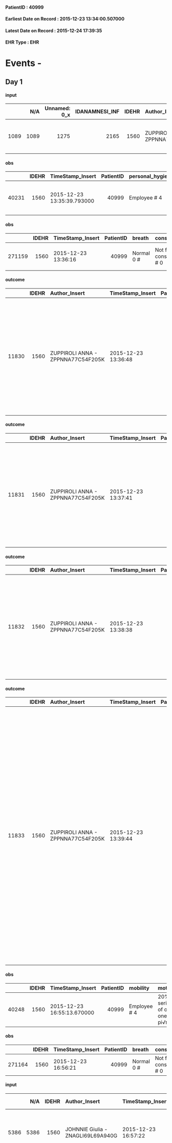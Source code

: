
#### PatientID : 40999
#### Earliest Date on Record : 2015-12-23 13:34:00.507000
#### Latest Date on Record : 2015-12-24 17:39:35
#### EHR Type : EHR

# Events - 

## Day 1

#### input
|      |    N/A |   Unnamed: 0_x |   IDANAMNESI_INF |   IDEHR | Author_Insert                     | TimeStamp_Insert           | EHRType   |   PatientID |   IDDigitalSignDocument |   Non_Rilevabile_x | Note_Non_Rilevabile_x   | perc_salute                                       | rapporti_fam   | persone_vicine   | Caregiver   |
|-----:|-------:|---------------:|-----------------:|--------:|:----------------------------------|:---------------------------|:----------|------------:|------------------------:|-------------------:|:------------------------|:--------------------------------------------------|:---------------|:-----------------|:------------|
| 1089 |   1089 |           1275 |             2165 |    1560 | ZUPPIROLI ANNA - ZPPNNA77C54F205K | 2015-12-23 13:34:00.507000 | EHR       |       40999 |                  223023 |                  0 | NR                      | perdit√ † Performance # 0; increased asthenia # 3 | is # 0         | two sons         | wife        |

#### obs
|       |   IDEHR | TimeStamp_Insert           |   PatientID | personal_hygiene   | mobility     | motor_performance                                                                       |
|------:|--------:|:---------------------------|------------:|:-------------------|:-------------|:----------------------------------------------------------------------------------------|
| 40231 |    1560 | 2015-12-23 13:35:39.793000 |       40999 | Employee # 4       | Employee # 4 | 20% - Patient with serious impairment of organ functions, one or irreversible pi√π # 02 |

#### obs
|        |   IDEHR | TimeStamp_Insert    |   PatientID | breath     | consolability           | body_language                             | facial_expression                       |
|-------:|--------:|:--------------------|------------:|:-----------|:------------------------|:------------------------------------------|:----------------------------------------|
| 271159 |    1560 | 2015-12-23 13:36:16 |       40999 | Normal 0 # | Not for consolation # 0 | Teso. nervous movements. Restlessness # 1 | Sad, anxious, contracted (frowning) # 1 |

#### outcome
|       |   IDEHR | Author_Insert                     | TimeStamp_Insert    |   PatientID |   IDDigitalSignDocument |   IDPAI_VIDAS | opt_problem                         |   opt_problem_num | opt_obiettivo                                                                                                                                                                              |   opt_obiettivo_num | opt_stato_problema   |   opt_stato_problema_num | opt_interventi                                                                                                                                                                                                      |   opt_interventi_num |
|------:|--------:|:----------------------------------|:--------------------|------------:|------------------------:|--------------:|:------------------------------------|------------------:|:-------------------------------------------------------------------------------------------------------------------------------------------------------------------------------------------|--------------------:|:---------------------|-------------------------:|:--------------------------------------------------------------------------------------------------------------------------------------------------------------------------------------------------------------------|---------------------:|
| 11830 |    1560 | ZUPPIROLI ANNA - ZPPNNA77C54F205K | 2015-12-23 13:36:48 |       40999 |                  223027 |         13863 | Deficit in the care of s√® # 25 = 0 |                 4 | Maintain dignity ¬ † of the patient, where possible, helping him to accept their own limitations, considering himself realistic and objective (eating, bathing, dressing, delete) # 42 = 0 |                   4 | Open Problem # 1     |                        1 | PAI Implementation - Ensuring the right privacy # 182 = 0; Counseling - Encourage to express feelings about the care deficit s # 184 = 0; PAI Implementation - completely replace the activity † everyday # 183 = 0 |                    4 |

#### outcome
|       |   IDEHR | Author_Insert                     | TimeStamp_Insert    |   PatientID |   IDDigitalSignDocument |   IDPAI_VIDAS | opt_problem                                                      |   opt_problem_num | opt_obiettivo                                                           |   opt_obiettivo_num |   opt_stato_problema_num | opt_interventi                                                                                                                                                                                      |   opt_interventi_num |
|------:|--------:|:----------------------------------|:--------------------|------------:|------------------------:|--------------:|:-----------------------------------------------------------------|------------------:|:------------------------------------------------------------------------|--------------------:|-------------------------:|:----------------------------------------------------------------------------------------------------------------------------------------------------------------------------------------------------|---------------------:|
| 11831 |    1560 | ZUPPIROLI ANNA - ZPPNNA77C54F205K | 2015-12-23 13:37:41 |       40999 |                  223028 |         13864 | Impaired mobility † ¬ / limitation of physical movement # 27 = 0 |                 1 | Minimize possibilities ¬ † injury. If present, maintaining QoL # 47 = 0 |                   4 |                        3 | Implementation PAI - Maintaining proper position in bed # 293 = 0; PAI Implementation - Keeping the skin well hydrated and elastic # 295 = 0; PAI Implementation - Avoid flawed positions # 294 = 0 |                    4 |

#### outcome
|       |   IDEHR | Author_Insert                     | TimeStamp_Insert    |   PatientID |   IDDigitalSignDocument |   IDPAI_VIDAS | opt_problem                                                      |   opt_problem_num | opt_obiettivo                                                           |   opt_obiettivo_num | opt_stato_problema   |   opt_stato_problema_num | opt_interventi                                                                                                                                                                                      |   opt_interventi_num |
|------:|--------:|:----------------------------------|:--------------------|------------:|------------------------:|--------------:|:-----------------------------------------------------------------|------------------:|:------------------------------------------------------------------------|--------------------:|:---------------------|-------------------------:|:----------------------------------------------------------------------------------------------------------------------------------------------------------------------------------------------------|---------------------:|
| 11832 |    1560 | ZUPPIROLI ANNA - ZPPNNA77C54F205K | 2015-12-23 13:38:38 |       40999 |                  223030 |         13865 | Impaired mobility † ¬ / limitation of physical movement # 27 = 0 |                 1 | Minimize possibilities ¬ † injury. If present, maintaining QoL # 47 = 0 |                   4 | Open Problem # 1     |                        1 | Implementation PAI - Maintaining proper position in bed # 293 = 0; PAI Implementation - Keeping the skin well hydrated and elastic # 295 = 0; PAI Implementation - Avoid flawed positions # 294 = 0 |                    4 |

#### outcome
|       |   IDEHR | Author_Insert                     | TimeStamp_Insert    |   PatientID |   IDDigitalSignDocument |   IDPAI_VIDAS | opt_problem                                                                |   opt_problem_num | opt_obiettivo                                                   |   opt_obiettivo_num | opt_stato_problema   |   opt_stato_problema_num | opt_interventi                                                                                                                                                                                                                                                                                                                                                                                                                                                                                               |   opt_interventi_num |
|------:|--------:|:----------------------------------|:--------------------|------------:|------------------------:|--------------:|:---------------------------------------------------------------------------|------------------:|:----------------------------------------------------------------|--------------------:|:---------------------|-------------------------:|:-------------------------------------------------------------------------------------------------------------------------------------------------------------------------------------------------------------------------------------------------------------------------------------------------------------------------------------------------------------------------------------------------------------------------------------------------------------------------------------------------------------|---------------------:|
| 11833 |    1560 | ZUPPIROLI ANNA - ZPPNNA77C54F205K | 2015-12-23 13:39:44 |       40999 |                  223031 |         13866 | Alteration of comfort associated with chronic pain and / or acute # 29 = 0 |                 2 | The patient riferir√ † ¬ † a satisfactory pain control # 56 = 0 |                   1 | Open Problem # 1     |                        1 | PAI Implementation - therapeutic upgrading # 441; PAI Implementation - properly administer the drugs as prescription # 442; Implementation PAI - Evaluate the effectiveness of drug delivery # 443; Education - educating the caregiver / patient recognition / treatment of the symptom # 446; PAI Implementation - therapeutic upgrading # 441 = 0; PAI Implementation - properly administer the drugs as prescription # 442 = 0; PAI Implementation - to evaluate the efficacy of drug delivery # 443 = 0 |                    4 |

#### obs
|       |   IDEHR | TimeStamp_Insert           |   PatientID | mobility     | motor_performance                                                                       |
|------:|--------:|:---------------------------|------------:|:-------------|:----------------------------------------------------------------------------------------|
| 40248 |    1560 | 2015-12-23 16:55:13.670000 |       40999 | Employee # 4 | 20% - Patient with serious impairment of organ functions, one or irreversible pi√π # 02 |

#### obs
|        |   IDEHR | TimeStamp_Insert    |   PatientID | breath     | consolability           | body_language   | facial_expression           |
|-------:|--------:|:--------------------|------------:|:-----------|:------------------------|:----------------|:----------------------------|
| 271164 |    1560 | 2015-12-23 16:56:21 |       40999 | Normal 0 # | Not for consolation # 0 | Relaxed # 0     | Smiling or inexpressive # 0 |

#### input
|      |    N/A |   IDEHR | Author_Insert                     | TimeStamp_Insert    | EHRType   |   PatientID |   IDDigitalSignDocument | persone_vicine   |   Unnamed: 0_y |   IDANAMNESI_MED |   Non_Rilevabile_y | Note_Non_Rilevabile_y   | diagnosis                                                                                                                                                                                                                       |
|-----:|-------:|--------:|:----------------------------------|:--------------------|:----------|------------:|------------------------:|:-----------------|---------------:|-----------------:|-------------------:|:------------------------|:--------------------------------------------------------------------------------------------------------------------------------------------------------------------------------------------------------------------------------|
| 5386 |   5386 |    1560 | JOHNNIE Giulia - ZNAGLI69L69A940G | 2015-12-23 16:57:22 | EHR       |       40999 |                  223202 | N/A              |           3092 |             3342 |                  0 | NR                      | Pz affetto da cirrosi epatica HCV correlata con ascite, ipertensione portale, varici esofagee.                                                                                                                                  |
|      |        |         |                                   |                     |           |             |                         |                  |                |                  |                    |                         | IN ANAMNESI: ematoma cerebrale sottodurale cronico bilaterale con componenti subacute a sin (06//2015)--> evacuazione ematoma sottodurale sin 07/2015; decadimento cognitivo; insufficienza venosa; peritonite batterica (2014) |
|      |        |         |                                   |                     |           |             |                         |                  |                |                  |                    |                         | Si ricovera in Hospice su richiesta dei familiari per essere maggiormente supportati dato il peggioramento delle condizioni cliniche e la prognosi infausta a breve                                                             |

#### obs
|      |   IDEHR | TimeStamp_Insert           |   PatientID | asthenia   | cachexia     | dyspnoea   | body_temp    | agitation_behavior_freq   |
|-----:|--------:|:---------------------------|------------:|:-----------|:-------------|:-----------|:-------------|:--------------------------|
| 4883 |    1560 | 2015-12-23 17:03:15.223000 |       40999 | Severe # 3 | cachexia # 0 | No # 0     | Apyrexia # 0 | quiet # 0                 |

#### obs
|        |   IDEHR | TimeStamp_Insert    |   PatientID | breath     | consolability           | body_language                             | facial_expression           |
|-------:|--------:|:--------------------|------------:|:-----------|:------------------------|:------------------------------------------|:----------------------------|
| 271165 |    1560 | 2015-12-23 17:04:08 |       40999 | Normal 0 # | Not for consolation # 0 | Teso. nervous movements. Restlessness # 1 | Smiling or inexpressive # 0 |

#### obs
|        |   IDEHR | TimeStamp_Insert           |   PatientID |
|-------:|--------:|:---------------------------|------------:|
| 287494 |    1560 | 2015-12-23 17:08:54.637000 |       40999 |

#### obs
|       |   IDEHR | TimeStamp_Insert           |   PatientID | chk_ausili_presidi   | motor_performance              | body_temp    |
|------:|--------:|:---------------------------|------------:|:---------------------|:-------------------------------|:-------------|
| 86011 |    1560 | 2015-12-23 17:09:24.253000 |       40999 | absorbency # 0       | bedridden, nontransferable # 5 | Apyrexia # 1 |

#### obs
|        |   IDEHR | TimeStamp_Insert    |   PatientID | breath     | consolability           | body_language                             | facial_expression           |
|-------:|--------:|:--------------------|------------:|:-----------|:------------------------|:------------------------------------------|:----------------------------|
| 271166 |    1560 | 2015-12-23 17:09:56 |       40999 | Normal 0 # | Not for consolation # 0 | Teso. nervous movements. Restlessness # 1 | Smiling or inexpressive # 0 |

#### obs
|       |   IDEHR | TimeStamp_Insert           |   PatientID | motor_performance                                                                       |
|------:|--------:|:---------------------------|------------:|:----------------------------------------------------------------------------------------|
| 40267 |    1560 | 2015-12-24 05:19:13.667000 |       40999 | 20% - Patient with serious impairment of organ functions, one or irreversible pi√π # 02 |

#### obs
|        |   IDEHR | TimeStamp_Insert    |   PatientID | breath     | consolability           | body_language   | facial_expression           |
|-------:|--------:|:--------------------|------------:|:-----------|:------------------------|:----------------|:----------------------------|
| 271175 |    1560 | 2015-12-24 05:19:41 |       40999 | Normal 0 # | Not for consolation # 0 | Relaxed # 0     | Smiling or inexpressive # 0 |

#### obs
|       |   IDEHR | TimeStamp_Insert           |   PatientID | chk_ausili_presidi   | dyspnoea    | body_temp    |
|------:|--------:|:---------------------------|------------:|:---------------------|:------------|:-------------|
| 86027 |    1560 | 2015-12-24 06:29:56.540000 |       40999 | absorbency # 0       | at rest # 0 | Apyrexia # 1 |

#### obs
|        |   IDEHR | TimeStamp_Insert    |   PatientID |
|-------:|--------:|:--------------------|------------:|
| 137222 |    1560 | 2015-12-24 06:35:30 |       40999 |

#### obs
|       |   IDEHR | TimeStamp_Insert           |   PatientID | personal_hygiene   | urine_elimination   | mobility   | hemorrhagic_manifestation   | speech   | cough   | nausea   | memory_deficit   | cognitive_deficit   | active_diuresis   | lack_of_appetite   | asthenia   | cachexia   | dyspnoea   | motor_performance   | body_temp   | mood   | diet   | cognitive_state   | feces_elimination   | consumption_help   |
|------:|--------:|:---------------------------|------------:|:-------------------|:--------------------|:-----------|:----------------------------|:---------|:--------|:---------|:-----------------|:--------------------|:------------------|:-------------------|:-----------|:-----------|:-----------|:--------------------|:------------|:-------|:-------|:------------------|:--------------------|:-------------------|
| 40276 |    1560 | 2015-12-24 09:44:28.943000 |       40999 | NR                 | NR                  | NR         | NR                          | NR       | NR      | NR       | NR               | NR                  | NR                | NR                 | NR         | NR         | NR         | NR                  | NR          | NR     | NR     | NR                | NR                  | NR                 |

#### input
|       |    N/A |   IDEHR | Author_Insert                        | TimeStamp_Insert    | EHRType   |   PatientID |   IDDigitalSignDocument | persone_vicine   |   Unnamed: 0_y.1 |   IDDIAGNOSI_ICD |   Non_Rilevabile_y.1 | Note_Non_Rilevabile_y.1   | I_ICD                                         | II_ICD                                                          | III_ICD                                               | IV_ICD                                                         | V_ICD                                        |
|------:|-------:|--------:|:-------------------------------------|:--------------------|:----------|------------:|------------------------:|:-----------------|-----------------:|-----------------:|---------------------:|:--------------------------|:----------------------------------------------|:----------------------------------------------------------------|:------------------------------------------------------|:---------------------------------------------------------------|:---------------------------------------------|
| 14977 |  14977 |    1560 | Calamida Fabrizio - CLMFRZ71S19F205R | 2015-12-24 09:46:03 | EHR       |       40999 |                  223622 | N/A              |              538 |              538 |                    0 | NR                        | V667 - Trattamento per cure palliative#2402=0 | 07054 - Epatite C cronica senza menzione di coma epatico#2008=0 | 5715 - Cirrosi epatica senza menzione di alcol#2357=0 | V604 - Mancanza di un familiare capace di prestare cure#2382=0 | 2900 - Demenza senile, non complicata#2317=0 |

#### obs
|        |   IDEHR | TimeStamp_Insert           |   PatientID |
|-------:|--------:|:---------------------------|------------:|
| 122507 |    1560 | 2015-12-24 10:34:53.163000 |       40999 |

#### outcome
|       |   IDEHR | Author_Insert                     | TimeStamp_Insert    |   PatientID |   IDDigitalSignDocument |   IDPAI_VIDAS | opt_problem                                                                |   opt_problem_num | opt_obiettivo                                                   |   opt_obiettivo_num | opt_stato_problema   |   opt_stato_problema_num | opt_interventi                                                                                                                                                                                                                                                                                                                                                                                                                                                                                               |   opt_interventi_num |
|------:|--------:|:----------------------------------|:--------------------|------------:|------------------------:|--------------:|:---------------------------------------------------------------------------|------------------:|:----------------------------------------------------------------|--------------------:|:---------------------|-------------------------:|:-------------------------------------------------------------------------------------------------------------------------------------------------------------------------------------------------------------------------------------------------------------------------------------------------------------------------------------------------------------------------------------------------------------------------------------------------------------------------------------------------------------|---------------------:|
| 11948 |    1560 | DE OLD ROSELLA - DVCRLL64B64F205S | 2015-12-24 11:30:24 |       40999 |                  223854 |         13981 | Alteration of comfort associated with chronic pain and / or acute # 29 = 0 |                 2 | The patient riferir√ † ¬ † a satisfactory pain control # 56 = 0 |                   1 | closed Problem # 2   |                        2 | PAI Implementation - therapeutic upgrading # 441; PAI Implementation - properly administer the drugs as prescription # 442; Implementation PAI - Evaluate the effectiveness of drug delivery # 443; Education - educating the caregiver / patient recognition / treatment of the symptom # 446; PAI Implementation - therapeutic upgrading # 441 = 0; PAI Implementation - properly administer the drugs as prescription # 442 = 0; PAI Implementation - to evaluate the efficacy of drug delivery # 443 = 0 |                    4 |

#### outcome
|       |   IDEHR | Author_Insert                     | TimeStamp_Insert    |   PatientID |   IDDigitalSignDocument |   IDPAI_VIDAS | opt_problem                                                      |   opt_problem_num | opt_obiettivo                                                           |   opt_obiettivo_num | opt_stato_problema   |   opt_stato_problema_num | opt_interventi                                                                                                                                                                                      |   opt_interventi_num |
|------:|--------:|:----------------------------------|:--------------------|------------:|------------------------:|--------------:|:-----------------------------------------------------------------|------------------:|:------------------------------------------------------------------------|--------------------:|:---------------------|-------------------------:|:----------------------------------------------------------------------------------------------------------------------------------------------------------------------------------------------------|---------------------:|
| 11949 |    1560 | DE OLD ROSELLA - DVCRLL64B64F205S | 2015-12-24 11:30:40 |       40999 |                  223855 |         13982 | Impaired mobility † ¬ / limitation of physical movement # 27 = 0 |                 1 | Minimize possibilities ¬ † injury. If present, maintaining QoL # 47 = 0 |                   4 | closed Problem # 2   |                        2 | Implementation PAI - Maintaining proper position in bed # 293 = 0; PAI Implementation - Keeping the skin well hydrated and elastic # 295 = 0; PAI Implementation - Avoid flawed positions # 294 = 0 |                    4 |

#### outcome
|       |   IDEHR | Author_Insert                     | TimeStamp_Insert    |   PatientID |   IDDigitalSignDocument |   IDPAI_VIDAS | opt_problem                         |   opt_problem_num | opt_obiettivo                                                                                                                                                                              |   opt_obiettivo_num | opt_stato_problema   |   opt_stato_problema_num | opt_interventi                                                                                                                                                                                                      |   opt_interventi_num |
|------:|--------:|:----------------------------------|:--------------------|------------:|------------------------:|--------------:|:------------------------------------|------------------:|:-------------------------------------------------------------------------------------------------------------------------------------------------------------------------------------------|--------------------:|:---------------------|-------------------------:|:--------------------------------------------------------------------------------------------------------------------------------------------------------------------------------------------------------------------|---------------------:|
| 11950 |    1560 | DE OLD ROSELLA - DVCRLL64B64F205S | 2015-12-24 11:30:55 |       40999 |                  223856 |         13983 | Deficit in the care of s√® # 25 = 0 |                 4 | Maintain dignity ¬ † of the patient, where possible, helping him to accept their own limitations, considering himself realistic and objective (eating, bathing, dressing, delete) # 42 = 0 |                   4 | Open Problem # 1     |                        1 | PAI Implementation - Ensuring the right privacy # 182 = 0; Counseling - Encourage to express feelings about the care deficit s # 184 = 0; PAI Implementation - completely replace the activity † everyday # 183 = 0 |                    4 |

#### outcome
|       |   IDEHR | Author_Insert                     | TimeStamp_Insert    |   PatientID |   IDDigitalSignDocument |   IDPAI_VIDAS | opt_problem                         |   opt_problem_num | opt_obiettivo                                                                                                                                                                              |   opt_obiettivo_num | opt_stato_problema   |   opt_stato_problema_num | opt_interventi                                                                                                                                                                                                      |   opt_interventi_num |
|------:|--------:|:----------------------------------|:--------------------|------------:|------------------------:|--------------:|:------------------------------------|------------------:|:-------------------------------------------------------------------------------------------------------------------------------------------------------------------------------------------|--------------------:|:---------------------|-------------------------:|:--------------------------------------------------------------------------------------------------------------------------------------------------------------------------------------------------------------------|---------------------:|
| 11951 |    1560 | DE OLD ROSELLA - DVCRLL64B64F205S | 2015-12-24 11:31:08 |       40999 |                  223857 |         13984 | Deficit in the care of s√® # 25 = 0 |                 4 | Maintain dignity ¬ † of the patient, where possible, helping him to accept their own limitations, considering himself realistic and objective (eating, bathing, dressing, delete) # 42 = 0 |                   4 | Open Problem # 1     |                        1 | PAI Implementation - Ensuring the right privacy # 182 = 0; Counseling - Encourage to express feelings about the care deficit s # 184 = 0; PAI Implementation - completely replace the activity † everyday # 183 = 0 |                    4 |

#### outcome
|       |   IDEHR | Author_Insert                     | TimeStamp_Insert    |   PatientID |   IDDigitalSignDocument |   IDPAI_VIDAS | opt_problem                         |   opt_problem_num | opt_obiettivo                                                                                                                                                                              |   opt_obiettivo_num | opt_stato_problema   |   opt_stato_problema_num | opt_interventi                                                                                                                                                                                                      |   opt_interventi_num |
|------:|--------:|:----------------------------------|:--------------------|------------:|------------------------:|--------------:|:------------------------------------|------------------:|:-------------------------------------------------------------------------------------------------------------------------------------------------------------------------------------------|--------------------:|:---------------------|-------------------------:|:--------------------------------------------------------------------------------------------------------------------------------------------------------------------------------------------------------------------|---------------------:|
| 11952 |    1560 | DE OLD ROSELLA - DVCRLL64B64F205S | 2015-12-24 11:31:24 |       40999 |                  223858 |         13985 | Deficit in the care of s√® # 25 = 0 |                 4 | Maintain dignity ¬ † of the patient, where possible, helping him to accept their own limitations, considering himself realistic and objective (eating, bathing, dressing, delete) # 42 = 0 |                   4 | closed Problem # 2   |                        2 | PAI Implementation - Ensuring the right privacy # 182 = 0; Counseling - Encourage to express feelings about the care deficit s # 184 = 0; PAI Implementation - completely replace the activity † everyday # 183 = 0 |                    4 |


## Day 2

#### death
|     |   IDDecesso |   IDEHR | Author_Insert                     | TimeStamp_Insert    |   PatientID |   IDDigitalSignDocument | Date                | Luogo_decesso     |
|----:|------------:|--------:|:----------------------------------|:--------------------|------------:|------------------------:|:--------------------|:------------------|
| 481 |         485 |    1560 | JOHNNIE Giulia - ZNAGLI69L69A940G | 2015-12-24 17:39:35 |       40999 |                  224563 | 2015-12-24 09:00:00 | Vidas Hospice # 1 |


